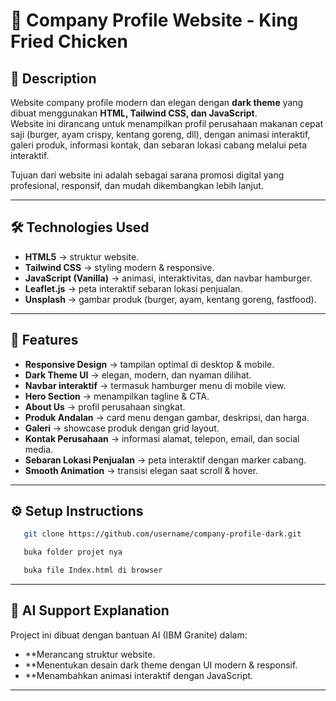 # 🍔 Company Profile Website - King Fried Chicken

## 📌 Description
Website company profile modern dan elegan dengan **dark theme** yang dibuat menggunakan **HTML, Tailwind CSS, dan JavaScript**.  
Website ini dirancang untuk menampilkan profil perusahaan makanan cepat saji (burger, ayam crispy, kentang goreng, dll), dengan animasi interaktif, galeri produk, informasi kontak, dan sebaran lokasi cabang melalui peta interaktif.  

Tujuan dari website ini adalah sebagai sarana promosi digital yang profesional, responsif, dan mudah dikembangkan lebih lanjut.

---

## 🛠️ Technologies Used
- **HTML5** → struktur website.  
- **Tailwind CSS** → styling modern & responsive.  
- **JavaScript (Vanilla)** → animasi, interaktivitas, dan navbar hamburger.  
- **Leaflet.js** → peta interaktif sebaran lokasi penjualan.  
- **Unsplash** → gambar produk (burger, ayam, kentang goreng, fastfood).  

---

## 🌟 Features
- **Responsive Design** → tampilan optimal di desktop & mobile.  
- **Dark Theme UI** → elegan, modern, dan nyaman dilihat.  
- **Navbar interaktif** → termasuk hamburger menu di mobile view.  
- **Hero Section** → menampilkan tagline & CTA.  
- **About Us** → profil perusahaan singkat.  
- **Produk Andalan** → card menu dengan gambar, deskripsi, dan harga.  
- **Galeri** → showcase produk dengan grid layout.  
- **Kontak Perusahaan** → informasi alamat, telepon, email, dan social media.  
- **Sebaran Lokasi Penjualan** → peta interaktif dengan marker cabang.  
- **Smooth Animation** → transisi elegan saat scroll & hover.  

---

## ⚙️ Setup Instructions
```bash
   git clone https://github.com/username/company-profile-dark.git
```
```bash
   buka folder projet nya
```
```bash
   buka file Index.html di browser
```

---

## 🤖 AI Support Explanation
Project ini dibuat dengan bantuan AI (IBM Granite) dalam:
- **Merancang struktur website.
- **Menentukan desain dark theme dengan UI modern & responsif. 
- **Menambahkan animasi interaktif dengan JavaScript. 

---
